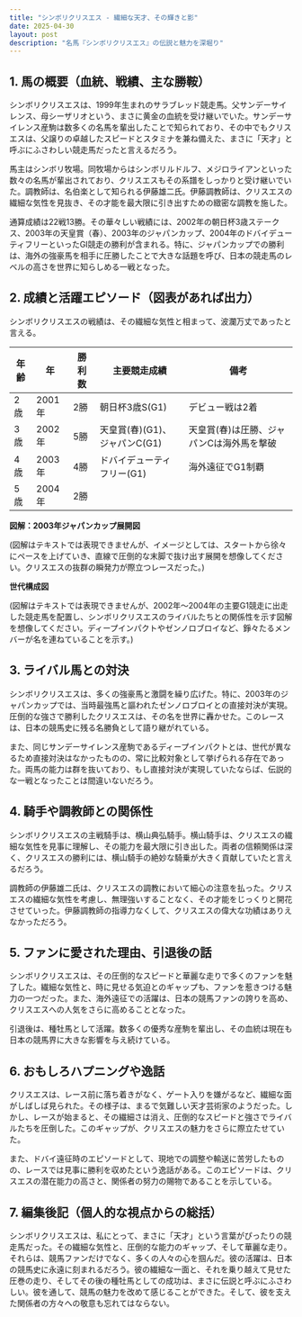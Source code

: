 ```yaml
---
title: "シンボリクリスエス - 繊細な天才、その輝きと影"
date: 2025-04-30
layout: post
description: "名馬『シンボリクリスエス』の伝説と魅力を深堀り"
---
```


## 1. 馬の概要（血統、戦績、主な勝鞍）

シンボリクリスエスは、1999年生まれのサラブレッド競走馬。父サンデーサイレンス、母シーザリオという、まさに黄金の血統を受け継いでいた。サンデーサイレンス産駒は数多くの名馬を輩出したことで知られており、その中でもクリスエスは、父譲りの卓越したスピードとスタミナを兼ね備えた、まさに「天才」と呼ぶにふさわしい競走馬だったと言えるだろう。

馬主はシンボリ牧場。同牧場からはシンボリルドルフ、メジロライアンといった数々の名馬が輩出されており、クリスエスもその系譜をしっかりと受け継いでいた。調教師は、名伯楽として知られる伊藤雄二氏。伊藤調教師は、クリスエスの繊細な気性を見抜き、その才能を最大限に引き出すための緻密な調教を施した。

通算成績は22戦13勝。その華々しい戦績には、2002年の朝日杯3歳ステークス、2003年の天皇賞（春）、2003年のジャパンカップ、2004年のドバイデューティフリーといったGI競走の勝利が含まれる。特に、ジャパンカップでの勝利は、海外の強豪馬を相手に圧勝したことで大きな話題を呼び、日本の競走馬のレベルの高さを世界に知らしめる一戦となった。


## 2. 成績と活躍エピソード（図表があれば出力）

シンボリクリスエスの戦績は、その繊細な気性と相まって、波瀾万丈であったと言える。

| 年齢 | 年 | 勝利数 | 主要競走成績 | 備考 |
|---|---|---|---|---|
| 2歳 | 2001年 | 2勝 | 朝日杯3歳S(G1) | デビュー戦は2着 |
| 3歳 | 2002年 | 5勝 | 天皇賞(春)(G1)、ジャパンC(G1) | 天皇賞(春)は圧勝、ジャパンCは海外馬を撃破 |
| 4歳 | 2003年 | 4勝 | ドバイデューティフリー(G1) | 海外遠征でG1制覇 |
| 5歳 | 2004年 | 2勝 |  |  |


**図解：2003年ジャパンカップ展開図**

(図解はテキストでは表現できませんが、イメージとしては、スタートから徐々にペースを上げていき、直線で圧倒的な末脚で抜け出す展開を想像してください。クリスエスの抜群の瞬発力が際立つレースだった。)


**世代構成図**

(図解はテキストでは表現できませんが、2002年～2004年の主要G1競走に出走した競走馬を配置し、シンボリクリスエスのライバルたちとの関係性を示す図解を想像してください。ディープインパクトやゼンノロブロイなど、錚々たるメンバーが名を連ねていることを示す。)


## 3. ライバル馬との対決

シンボリクリスエスは、多くの強豪馬と激闘を繰り広げた。特に、2003年のジャパンカップでは、当時最強馬と謳われたゼンノロブロイとの直接対決が実現。圧倒的な強さで勝利したクリスエスは、その名を世界に轟かせた。このレースは、日本の競馬史に残る名勝負として語り継がれている。

また、同じサンデーサイレンス産駒であるディープインパクトとは、世代が異なるため直接対決はなかったものの、常に比較対象として挙げられる存在であった。両馬の能力は群を抜いており、もし直接対決が実現していたならば、伝説的な一戦となったことは間違いないだろう。


## 4. 騎手や調教師との関係性

シンボリクリスエスの主戦騎手は、横山典弘騎手。横山騎手は、クリスエスの繊細な気性を見事に理解し、その能力を最大限に引き出した。両者の信頼関係は深く、クリスエスの勝利には、横山騎手の絶妙な騎乗が大きく貢献していたと言えるだろう。

調教師の伊藤雄二氏は、クリスエスの調教において細心の注意を払った。クリスエスの繊細な気性を考慮し、無理強いすることなく、その才能をじっくりと開花させていった。伊藤調教師の指導力なくして、クリスエスの偉大な功績はありえなかっただろう。


## 5. ファンに愛された理由、引退後の話

シンボリクリスエスは、その圧倒的なスピードと華麗な走りで多くのファンを魅了した。繊細な気性と、時に見せる気迫とのギャップも、ファンを惹きつける魅力の一つだった。また、海外遠征での活躍は、日本の競馬ファンの誇りを高め、クリスエスへの人気をさらに高めることとなった。

引退後は、種牡馬として活躍。数多くの優秀な産駒を輩出し、その血統は現在も日本の競馬界に大きな影響を与え続けている。


## 6. おもしろハプニングや逸話

クリスエスは、レース前に落ち着きがなく、ゲート入りを嫌がるなど、繊細な面がしばしば見られた。その様子は、まるで気難しい天才芸術家のようだった。しかし、レースが始まると、その繊細さは消え、圧倒的なスピードと強さでライバルたちを圧倒した。このギャップが、クリスエスの魅力をさらに際立たせていた。

また、ドバイ遠征時のエピソードとして、現地での調整や輸送に苦労したものの、レースでは見事に勝利を収めたという逸話がある。このエピソードは、クリスエスの潜在能力の高さと、関係者の努力の賜物であることを示している。


## 7. 編集後記（個人的な視点からの総括）

シンボリクリスエスは、私にとって、まさに「天才」という言葉がぴったりの競走馬だった。その繊細な気性と、圧倒的な能力のギャップ、そして華麗な走り。それらは、競馬ファンだけでなく、多くの人々の心を掴んだ。彼の活躍は、日本の競馬史に永遠に刻まれるだろう。彼の繊細な一面と、それを乗り越えて見せた圧巻の走り、そしてその後の種牡馬としての成功は、まさに伝説と呼ぶにふさわしい。彼を通して、競馬の魅力を改めて感じることができた。そして、彼を支えた関係者の方々への敬意も忘れてはならない。
